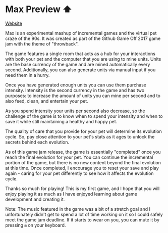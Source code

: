 # Max Preview ⬆

[Website](https://travm.itch.io/max)

Max is an experimental mashup of incremental games and the virtual pet craze of the 90s. It was created as part of the Github Game Off 2017 game jam with the theme of "throwback".

The game features a single room that acts as a hub for your interactions with both your pet and the computer that you are using to mine units. Units are the base currency of the game and are mined automatically every second. Additionally, you can also generate units via manual input if you need them in a hurry.

Once you have generated enough units you can use them purchase intensity. Intensity is the second currency in the game and has two purposes: to increase the amount of units you can mine per second and to also feed, clean, and entertain your pet.

As you spend intensity your units per second also decrease, so the challenge of the game is to know when to spend your intensity and when to save it while still maintaining a healthy and happy pet.

The quality of care that you provide for your pet will determine its evolution cycle. So, pay close attention to your pet's stats as it ages to unlock the secrets behind each evolution.

As of this game jam release, the game is essentially "completed" once you reach the final evolution for your pet. You can continue the incremental portion of the game, but there is no new content beyond the final evolution at this time. Once completed, I encourage you to reset your save and play again - caring for your pet differently to see how it affects the evolution cycle.

Thanks so much for playing! This is my first game, and I hope that you will enjoy playing it as much as I have enjoyed learning about game development and creating it.

Note: The music featured in the game was a bit of a stretch goal and I unfortunately didn't get to spend a lot of time working on it so I could safely meet the game jam deadline. If it starts to wear on you, you can mute it by pressing `m` on your keyboard.
